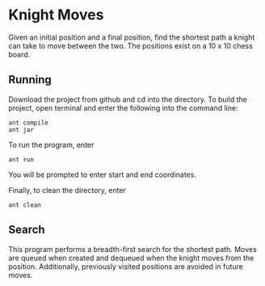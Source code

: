 # Knight Moves
Given an initial position and a final position, find the shortest path a knight can take to move between the two. The positions exist on a 10 x 10 chess board.

## Running
Download the project from github and cd into the directory.
To build the project, open terminal and enter the following into the command line:
```
ant compile
ant jar
```
To run the program, enter
```
ant run
```
You will be prompted to enter start and end coordinates.

Finally, to clean the directory, enter
```
ant clean
```

## Search
This program performs a breadth-first search for the shortest path. Moves are queued when created and dequeued when the knight moves from the position. Additionally, previously visited positions are avoided in future moves.
